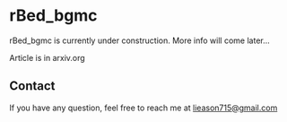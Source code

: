 # rBed_bgmc

rBed_bgmc is currently under construction. More info will come later...

Article is in arxiv.org

## Contact

If you have any question, feel free to reach me at lieason715@gmail.com
